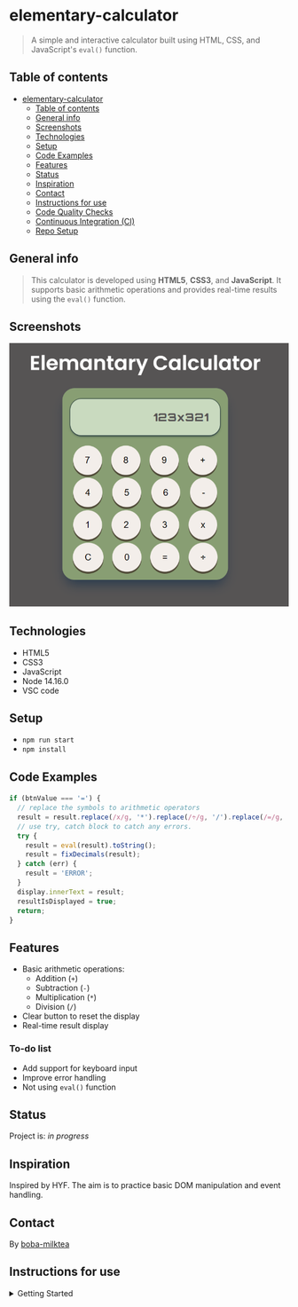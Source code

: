# elementary-calculator

> A simple and interactive calculator built using HTML, CSS, and JavaScript's
> `eval()` function.

## Table of contents

- [elementary-calculator](#elementary-calculator)
  - [Table of contents](#table-of-contents)
  - [General info](#general-info)
  - [Screenshots](#screenshots)
  - [Technologies](#technologies)
  - [Setup](#setup)
  - [Code Examples](#code-examples)
  - [Features](#features)
  - [Status](#status)
  - [Inspiration](#inspiration)
  - [Contact](#contact)
  - [Instructions for use](#instructions-for-use)
  - [Code Quality Checks](#code-quality-checks)
  - [Continuous Integration (CI)](#continuous-integration-ci)
  - [Repo Setup](#repo-setup)

## General info

> This calculator is developed using **HTML5**, **CSS3**, and **JavaScript**. It
> supports basic arithmetic operations and provides real-time results using the
> `eval()` function.

## Screenshots

![calculator](./planning/screenshot.png)

## Technologies

- HTML5
- CSS3
- JavaScript
- Node 14.16.0
- VSC code

## Setup

- `npm run start`
- `npm install`

## Code Examples

```js
if (btnValue === '=') {
  // replace the symbols to arithmetic operators
  result = result.replace(/x/g, '*').replace(/÷/g, '/').replace(/=/g, '');
  // use try, catch block to catch any errors.
  try {
    result = eval(result).toString();
    result = fixDecimals(result);
  } catch (err) {
    result = 'ERROR';
  }
  display.innerText = result;
  resultIsDisplayed = true;
  return;
}
```

## Features

- Basic arithmetic operations:
  - Addition (`+`)
  - Subtraction (`-`)
  - Multiplication (`*`)
  - Division (`/`)
- Clear button to reset the display
- Real-time result display

### To-do list

- Add support for keyboard input
- Improve error handling
- Not using `eval()` function

## Status

Project is: _in progress_

## Inspiration

Inspired by HYF. The aim is to practice basic DOM manipulation and event handling.

## Contact

By [boba-milktea](https://github.com/boba-milktea)

## Instructions for use

<details>
  <summary>Getting Started</summary>

<!-- a guide to using this repository -->

1. `git clone git@github.com:HackYourFutureBelgium/template-markdown.git`
2. `cd template-markdown`
3. `npm install`

## Code Quality Checks

- `npm run format`: Makes sure all the code in this repository is well-formatted
  (looks good).
- `npm run lint:ls`: Checks to make sure all folder and file names match the
  repository conventions.
- `npm run lint:md`: Will lint all of the Markdown files in this repository.
- `npm run lint:css`: Will lint all of the CSS files in this repository.
- `npm run validate:html`: Validates all HTML files in your project.
- `npm run spell-check`: Goes through all the files in this repository looking
  for words it doesn't recognize. Just because it says something is a mistake
  doesn't mean it is! It doesn't know every word in the world. You can add new
  correct words to the [./.cspell.json](./.cspell.json) file so they won't cause
  an error.
- `npm run accessibility -- ./path/to/file.html`: Runs an accessibility analysis
  on all HTML files in the given path and writes the report to
  `/accessibility_report`

## Continuous Integration (CI)

When you open a PR to `main`/`master` in your repository, GitHub will
automatically do a linting check on the code in this repository, you can see
this in the[./.github/workflows/lint.yml](./.github/workflows/lint.yml) file.

If the linting fails, you will not be able to merge the PR. You can double check
that your code will pass before pushing by running the code quality scripts
locally.

## Repo Setup

- Give each member **_write_** access to the repo (if it's a group project)
- Turn on GitHub Pages and put a link to your website in the repo's description
- Go to _General_ Section > check **Discussions**
- In the _Branches_ section of your repo's settings make sure the
  `master`/`main` branch must:
  - "_Require a pull request before merging_"
  - "_Require approvals_"
  - "_Dismiss stale pull request approvals when new commits are pushed_"
  - "_Require status checks to pass before merging_"
  - "_Require branches to be up to date before merging_"
  - "_Do not allow bypassing the above settings_"

</details>
